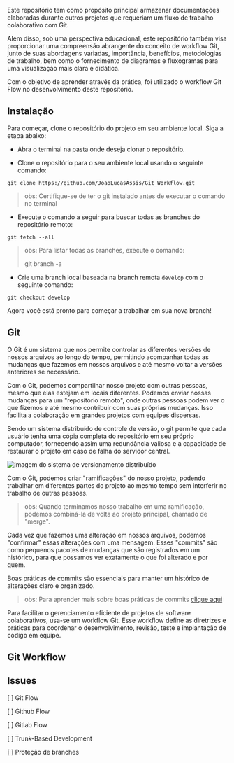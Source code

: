 Este repositório tem como propósito principal armazenar documentações elaboradas durante outros projetos que requeriam um fluxo de trabalho colaborativo com Git.

Além disso, sob uma perspectiva educacional, este repositório também visa proporcionar uma compreensão abrangente do conceito de workflow Git, junto de suas abordagens variadas, importância, benefícios, metodologias de trabalho, bem como o fornecimento de diagramas e fluxogramas para uma visualização mais clara e didática.

Com o objetivo de aprender através da prática, foi utilizado o workflow Git Flow no desenvolvimento deste repositório.

## Instalação

Para começar, clone o repositório do projeto em seu ambiente local. Siga a etapa abaixo:

* Abra o terminal na pasta onde deseja clonar o repositório.

* Clone o repositório para o seu ambiente local usando o seguinte comando:

```git
git clone https://github.com/JoaoLucasAssis/Git_Workflow.git
```

> obs: Certifique-se de ter o git instalado antes de executar o comando no terminal

* Execute o comando a seguir para buscar todas as branches do repositório remoto:

```git
git fetch --all
```

> obs: Para listar todas as branches, execute o comando:
>
> git branch -a

* Crie uma branch local baseada na branch remota `develop` com o seguinte comando:

```git
git checkout develop
```

Agora você está pronto para começar a trabalhar em sua nova branch!

## Git

O Git é um sistema que nos permite controlar as diferentes versões de nossos arquivos ao longo do tempo, permitindo acompanhar todas as mudanças que fazemos em nossos arquivos e até mesmo voltar a versões anteriores se necessário.

Com o Git, podemos compartilhar nosso projeto com outras pessoas, mesmo que elas estejam em locais diferentes. Podemos enviar nossas mudanças para um "repositório remoto", onde outras pessoas podem ver o que fizemos e até mesmo contribuir com suas próprias mudanças. Isso facilita a colaboração em grandes projetos com equipes dispersas.

Sendo um sistema distribuído de controle de versão, o git permite que cada usuário tenha uma cópia completa do repositório em seu próprio computador, fornecendo assim uma redundância valiosa e a capacidade de restaurar o projeto em caso de falha do servidor central.

![imagem do sistema de versionamento distribuído]()

Com o Git, podemos criar "ramificações" do nosso projeto, podendo trabalhar em diferentes partes do projeto ao mesmo tempo sem interferir no trabalho de outras pessoas. 
> obs: Quando terminamos nosso trabalho em uma ramificação, podemos combiná-la de volta ao projeto principal, chamado de "merge".

Cada vez que fazemos uma alteração em nossos arquivos, podemos "confirmar" essas alterações com uma mensagem. Esses "commits" são como pequenos pacotes de mudanças que são registrados em um histórico, para que possamos ver exatamente o que foi alterado e por quem.

Boas práticas de commits são essenciais para manter um histórico de alterações claro e organizado.
> obs: Para aprender mais sobre boas práticas de commits [clique aqui]()

Para facilitar o gerenciamento eficiente de projetos de software colaborativos, usa-se um workflow Git. Esse workflow define as diretrizes e práticas para coordenar o desenvolvimento, revisão, teste e implantação de código em equipe.

## Git Workflow

## Issues

[ ] Git Flow

[ ] Github Flow

[ ] Gitlab Flow

[ ] Trunk-Based Development

[ ] Proteção de branches